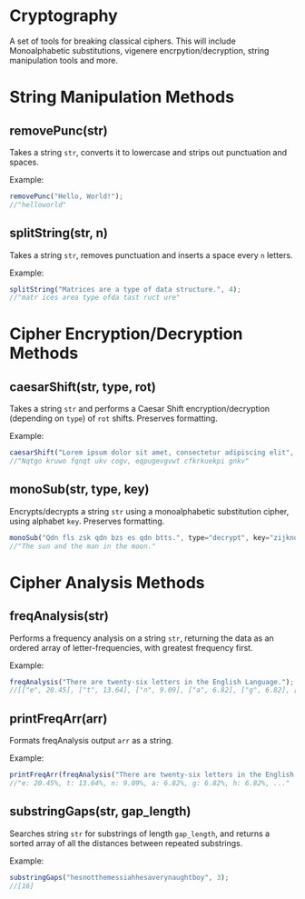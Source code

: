 # Cryptography
A set of tools for breaking classical ciphers. This will include Monoalphabetic substitutions, vigenere encrpytion/decryption, string manipulation tools and more.

String Manipulation Methods
===========================

removePunc(str)
---------------
Takes a string `str`, converts it to lowercase and strips out punctuation and spaces.

Example:
```javascript
removePunc("Hello, World!");
//"helloworld"
```

splitString(str, n)
-------------------
Takes a string `str`, removes punctuation and inserts a space every `n` letters.

Example:
```javascript
splitString("Matrices are a type of data structure.", 4);
//"matr ices area type ofda tast ruct ure"
```

Cipher Encryption/Decryption Methods
====================================

caesarShift(str, type, rot)
---------------------------
Takes a string `str` and performs a Caesar Shift encryption/decryption (depending on `type`) of `rot` shifts. Preserves formatting.

Example:
```javascript
caesarShift("Lorem ipsum dolor sit amet, consectetur adipiscing elit", "encrypt", 2);
//"Nqtgo kruwo fqnqt ukv cogv, eqpugevgvwt cfkrkuekpi gnkv"
```

monoSub(str, type, key)
-----------------------
Encrypts/decrypts a string `str` using a monoalphabetic substitution cipher, using alphabet `key`. Preserves formatting.
```javascript
monoSub("Qdn fls zsk qdn bzs es qdn btts.", type="decrypt", key="zijknopdelmcbstughfqlmryxwav");
//"The sun and the man in the moon."
```

Cipher Analysis Methods
=======================

freqAnalysis(str)
-----------------
Performs a frequency analysis on a string `str`, returning the data as an ordered array of letter-frequencies, with greatest frequency first.

Example:
```javascript
freqAnalysis("There are twenty-six letters in the English Language.");
//[["e", 20.45], ["t", 13.64], ["n", 9.09], ["a", 6.82], ["g", 6.82], ["h", 6.82], ...]
```

printFreqArr(arr)
-----------------
Formats freqAnalysis output `arr` as a string.

Example:
```javascript
printFreqArr(freqAnalysis("There are twenty-six letters in the English Language."));
//"e: 20.45%, t: 13.64%, n: 9.09%, a: 6.82%, g: 6.82%, h: 6.82%, ..."
```

substringGaps(str, gap_length)
------------------------------
Searches string `str` for substrings of length `gap_length`, and returns a sorted array of all the distances between repeated substrings.

Example:
```javascript
substringGaps("hesnotthemessiahhesaverynaughtboy", 3);
//[16]
```
